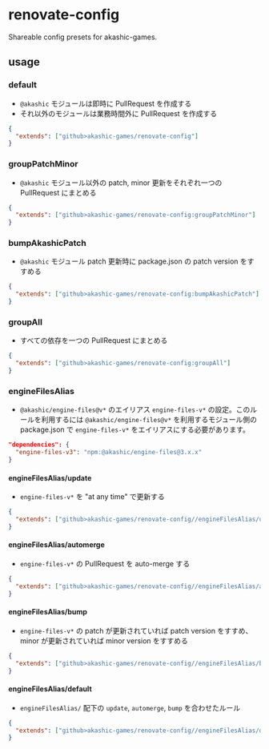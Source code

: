 # renovate-config

Shareable config presets for akashic-games.

## usage

### default

* `@akashic` モジュールは即時に PullRequest を作成する
* それ以外のモジュールは業務時間外に PullRequest を作成する

```json
{
  "extends": ["github>akashic-games/renovate-config"]
}
```

### groupPatchMinor

* `@akashic` モジュール以外の patch, minor 更新をそれぞれ一つの PullRequest にまとめる

```json
{
  "extends": ["github>akashic-games/renovate-config:groupPatchMinor"]
}
```

### bumpAkashicPatch

* `@akashic` モジュール patch 更新時に package.json の patch version をすすめる

```json
{
  "extends": ["github>akashic-games/renovate-config:bumpAkashicPatch"]
}
```

### groupAll

* すべての依存を一つの PullRequest にまとめる

```json
{
  "extends": ["github>akashic-games/renovate-config:groupAll"]
}
```

### engineFilesAlias

* `@akashic/engine-files@v*` のエイリアス `engine-files-v*` の設定。このルールを利用するには `@akashic/engine-files@v*` を利用するモジュール側の package.json で `engine-files-v*` をエイリアスにする必要があります。

```json
"dependencies": {
  "engine-files-v3": "npm:@akashic/engine-files@3.x.x"
}
```

#### engineFilesAlias/update

*  `engine-files-v*` を "at any time" で更新する

```json
{
  "extends": ["github>akashic-games/renovate-config//engineFilesAlias/update"]
}
```

#### engineFilesAlias/automerge

* `engine-files-v*` の PullRequest を auto-merge する

```json
{
  "extends": ["github>akashic-games/renovate-config//engineFilesAlias/automerge"]
}
```

#### engineFilesAlias/bump

* `engine-files-v*` の patch が更新されていれば patch version をすすめ、 minor が更新されていれば minor version をすすめる

```json
{
  "extends": ["github>akashic-games/renovate-config//engineFilesAlias/bump"]
}
```

#### engineFilesAlias/default

* `engineFilesAlias/` 配下の `update`, `automerge`, `bump` を合わせたルール

```json
{
  "extends": ["github>akashic-games/renovate-config//engineFilesAlias/default"]
}
```
